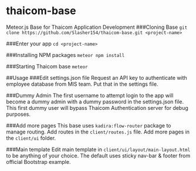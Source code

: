 # thaicom-base
Meteor.js Base for Thaicom Application Development
###Cloning Base
`git clone https://github.com/Slasher154/thaicom-base.git <project-name>`

###Enter your app
`cd <project-name>`

###Installing NPM packages
`meteor npm install`

###Starting Thaicom base
`meteor`

##Usage
###Edit settings.json file
Request an API key to authenticate with employee database from MIS team. Put that in the settings file.

###Dummy Admin
The first username to attempt login to the app will become a dummy admin with a dummy password in the settings.json file. This first dummy user will bypass Thaicom Authentication server for debug purposes.

###Add more pages
This base uses `kadira:flow-router` package to manage routing. Add routes in the `client/routes.js` file. Add more pages in the `client/ui` folder.

###Main template
Edit main template in `client/ui/layout/main-layout.html` to be anything of your choice. The default uses sticky nav-bar & footer from official Bootstrap example.


